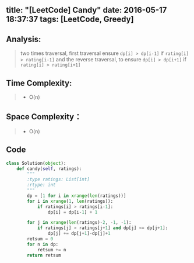 title: "[LeetCode] Candy"
date: 2016-05-17 18:37:37
tags: [LeetCode, Greedy]
---

## Analysis:
> two times traversal, first traversal ensure `dp[i] > dp[i-1]` if `rating[i] > rating[i-1]`
> and the reverse traversal, to ensure `dp[i] > dp[i+1]` if `rating[i] > rating[i+1]`

## Time Complexity:
> * O(n)

## Space Complexity：
> * O(n)


## Code
```python
class Solution(object):
	def candy(self, ratings):
		"""
		:type ratings: List[int]
		:rtype: int
		"""
		dp = [1 for i in xrange(len(ratings))]
		for i in xrange(1, len(ratings)):
			if ratings[i] > ratings[i-1]:
				dp[i] = dp[i-1] + 1

		for j in xrange(len(ratings)-2, -1, -1):
			if ratings[j] > ratings[j+1] and dp[j] <= dp[j+1]:
				dp[j] += dp[j+1]-dp[j]+1
		retsum = 0
		for n in dp:
			retsum += n
		return retsum
```
